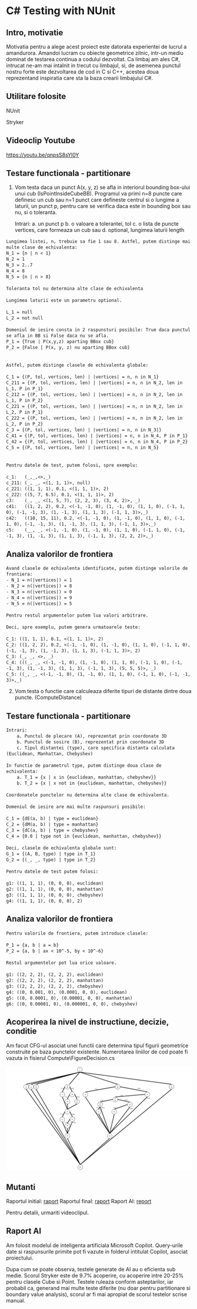# C# Testing with NUnit



Intro, motivatie
----------------
Motivatia pentru a alege acest proiect este datorata experientei de lucrul a amandurora. Amandoi lucram cu obiecte geometrice zilnic, intr-un mediu dominat de testarea continua a codului dezvoltat. Ca limbaj am ales C#, intrucat ne-am mai intalnit in trecut cu limbajul, si, de asemenea punctul nostru forte este dezvoltarea de cod in C si C++, acestea doua reprezentand inspiratia care sta la baza crearii limbajului C#.


Utilitare folosite
------------------
NUnit

Stryker


Videoclip Youtube
-----------------
https://youtu.be/qnpsS8sYl0Y


Testare functionala - partitionare
----------------------------------


1.	 Vom testa daca un punct A(x, y, z) se afla in interiorul bounding box-ului unui cub (IsPointInsideCubeBB).
	 Programul va primi n=8 puncte care definesc un cub sau n=1 punct care defineste centrul si o lungime a laturii, un punct p, pentru care se verifica
	 daca este in bounding box sau nu, si o toleranta.

	 Intrari:
		a. un punct p
		b. o valoare a tolerantei, tol
		c. o lista de puncte vertices, care formeaza un cub
			sau
		d. optional, lungimea laturii length
		
	Lungimea listei, n, trebuie sa fie 1 sau 8. Astfel, putem distinge mai multe clase de echivalenta:
	N_1 = {n | n < 1}
	N_2 = 1
	N_3 = 2..7
	N_4 = 8
	N_5 = {n | n > 8}

	Toleranta tol nu determina alte clase de echivalenta

	Lungimea laturii este un parametru optional.

	L_1 = null
	L_2 = not null

	Domeniul de iesire consta in 2 raspunsturi posibile: True daca punctul se afla in BB si False daca nu se afla. 
	P_1 = {True | P(x,y,z) aparting BBox cub}
	P_2 = {False | P(x, y, z) nu aparting BBox cub}


	Astfel, putem distinge clasele de echivalenta globale:

	C_1 = {(P, tol, vertices, len) | |vertices| = n, n in N_1}
	C_211 = {(P, tol, vertices, len) | |vertices| = n, n in N_2, len in L_1, P in P_1}
	C_212 = {(P, tol, vertices, len) | |vertices| = n, n in N_2, len in L_1, P in P_2}
	C_221 = {(P, tol, vertices, len) | |vertices| = n, n in N_2, len in L_2, P in P_1}
	C_222 = {(P, tol, vertices, len) | |vertices| = n, n in N_2, len in L_2, P in P_2}
	C_3 = {(P, tol, vertices, len) | |vertices| = n, n in N_3|}
	C_41 = {(P, tol, vertices, len) | |vertices| = n, n in N_4, P in P_1}
	C_42 = {(P, tol, vertices, len) | |vertices| = n, n in N_4, P in P_2}
	C_5 = {(P, tol, vertices, len) | |vertices| = n, n in N_5}


	Pentru datele de test, putem folosi, spre exemplu:

	c_1:   (_,_,<>,_)
	c_211: (_, _, <(1, 1, 1)>, null)
	c_221: ((1, 1, 1), 0.1, <(1, 1, 1)>, 2)
	c_222: ((5, 7, 6.5), 0.1, <(1, 1, 1)>, 2)
	c3:    (_, _, <(1, 5, 7), (2, 2, 3), (3, 4, 2)>, _)
	c41:   ((1, 2, 2), 0.2, <(-1, -1, 0), (1, -1, 0), (1, 1, 0), (-1, 1, 0), (-1, -1, 3), (1, -1, 3), (1, 1, 3), (-1, 1, 3)>,_)
	c42:   ((10, 15, 11), 0.2, <(-1, -1, 0), (1, -1, 0), (1, 1, 0), (-1, 1, 0), (-1, -1, 3), (1, -1, 3), (1, 1, 3), (-1, 1, 3)>,_)
	c5:    (__, _, <(-1, -1, 0), (1, -1, 0), (1, 1, 0), (-1, 1, 0), (-1, -1, 3), (1, -1, 3), (1, 1, 3), (-1, 1, 3), (2, 2, 2)>,_)



Analiza valorilor de frontiera
------------------------------

	Avand clasele de echivalenta identificate, putem distinge valorile de frontiera:
	- N_1 = n(|vertices|) = 1
	- N_2 = n(|vertices|) = 8 
	- N_3 = n(|vertices|) = 0
	- N_4 = n(|vertices|) = 9
	- N_5 = n(|vertices|) = 5

	Pentru restul argumentelor putem lua valori arbitrare.

	Deci, spre exemplu, putem genera urmatoarele teste:

	C_1: ((1, 1, 1), 0.1, <(1, 1, 1)>, 2)
	C_2: ((1, 2, 2), 0.2, <(-1, -1, 0), (1, -1, 0), (1, 1, 0), (-1, 1, 0), (-1, -1, 3), (1, -1, 3), (1, 1, 3), (-1, 1, 3)>, 2)	 
	C_3: (_, _, <>, _)
	C_4: (((_, _, <(-1, -1, 0), (1, -1, 0), (1, 1, 0), (-1, 1, 0), (-1, -1, 3), (1, -1, 3), (1, 1, 3), (-1, 1, 3), (5, 5, 5)>, _)
	C_5: ((_, _, <(-1, -1, 0), (1, -1, 0), (1, 1, 0), (-1, 1, 0), (-1, -1, 3)>,_)

2. Vom testa o functie care calculeaza diferite tipuri de distante dintre doua puncte. (ComputeDistance)



Testare functionala - partitionare
----------------------------------	

	Intrari:
		a. Punctul de plecare (A), reprezentat prin coordonate 3D
        b. Punctul de sosire (B), reprezentat prin coordonate 3D
        c. Tipul distantei (type), care specifica distanta calculata (Euclidean, Manhattan, Chebyshev)

	In functie de parametrul type, putem distinge doua clase de echivalenta:
        a. T_1 = {x | x in {euclidean, manhattan, chebyshev}}
        b. T_2 = {x | x not in {euclidean, manhattan, chebyshev}}

	Coordonatele punctelor nu determina alte clase de echivalenta.

	Domeniul de iesire are mai multe raspunsuri posibile:

	C_1 = {dE(a, b) | type = euclidean}
    C_2 = {dM(a, b) | type = manhattan}
    C_3 = {dC(a, b) | type = chebyshev}
    C_4 = {0.0 | type not in {euclidean, manhattan, chebyshev}}

	Deci, clasele de echivalenta globale sunt:
	G_1 = {(A, B, type) | type in T_1}
	G_2 = {(_, _, type) | type in T_2}

	Pentru datele de test putem folosi:

	g1: ((1, 1, 1), (0, 0, 0), euclidean)
    g2: ((1, 1, 1), (0, 0, 0), manhattan)
    g3: ((1, 1, 1), (0, 0, 0), chebyshev)
	g4: ((1, 1, 1), (0, 0, 0), 2)


Analiza valorilor de frontiera
------------------------------

	Pentru valorile de frontiera, putem introduce clasele:

	P_1 = {a, b | a = b}
	P_2 = {a, b | ax < 10^-5, by < 10^-6}

	Restul argumentelor pot lua orice valoare.

	g1: ((2, 2, 2), (2, 2, 2), euclidean)
	g2: ((2, 2, 2), (2, 2, 2), manhattan)
	g3: ((2, 2, 2), (2, 2, 2), chebyshev)
	g4: ((0, 0.001, 0), (0.0001, 0, 0), euclidean)
	g5: ((0, 0.0001, 0), (0.00001, 0, 0), manhattan)
	g6: ((0, 0.00001, 0), (0.000001, 0, 0), chebyshev)



Acoperirea la nivel de instructiune, decizie, conditie
------------------------------------------------------
Am facut CFG-ul asociat unei functii care determina tipul figurii geometrice construite pe baza punctelor existente. Numerotarea liniilor de cod poate fi vazuta in fisierul Compute\FigureDecision.cs

![CodeFlow](CFG.png)



Mutanti
-------
Raportul initial: [raport](/StrykerOutput/2024-05-12.19-12-36/reports/mutation-report.html)
Raportul final: [raport](/StrykerOutput/2024-05-12.19-04-25/reports/mutation-report.html)
Raport AI: [report](/StrykerOutput/2024-05-12.20-03-34/reports/mutation-report.html)

Pentru detalii, urmariti videoclipul.


Raport AI
---------
Am folosit modelul de inteligenta artificiala Microsoft Copilot. Query-urile date si raspunsurile primite pot fi vazute in folderul intitulat Copilot, asociat proiectului.

Dupa cum se poate observa, testele generate de AI au o eficienta sub medie. Scorul Stryker este de 9.7% acoperire, cu acoperire intre 20-25% pentru clasele Cube si Point.
Testele ruleaza conform asteptarilor, iar probabil ca, generand mai multe teste diferite (nu doar pentru partitionare si boundary value analysis), scorul ar fi mai apropiat de scorul
testelor scrise manual.